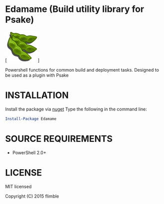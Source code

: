Edamame (Build utility library for Psake) 
=======
[![Edamame Logo](https://github.com/flimble/edamame/raw/master/docs/logo/edamamelogo.png "Edamame")]

Powershell functions for common build and deployment tasks. Designed to be used as a plugin with Psake

# INSTALLATION

Install the package via [nuget](https://www.nuget.org/packages/Edamame/) 
Type the following in the command line: 
```powershell
Install-Package Edamame
```

# SOURCE REQUIREMENTS
* PowerShell 2.0+
  
# LICENSE
MIT licensed

Copyright (C) 2015 flimble